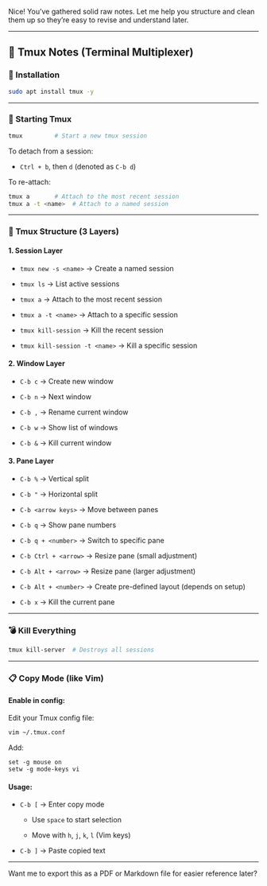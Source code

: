 Nice! You’ve gathered solid raw notes. Let me help you structure and clean them up so they’re easy to revise and understand later.

---

## 🧠 **Tmux Notes (Terminal Multiplexer)**

### 🔧 Installation

```bash
sudo apt install tmux -y
```

---

### 🚀 Starting Tmux

```bash
tmux         # Start a new tmux session
```

To detach from a session:

- `Ctrl + b`, then `d` (denoted as `C-b d`)
    

To re-attach:

```bash
tmux a       # Attach to the most recent session
tmux a -t <name>  # Attach to a named session
```

---

### 🧱 Tmux Structure (3 Layers)

#### 1. **Session Layer**

- `tmux new -s <name>` → Create a named session
    
- `tmux ls` → List active sessions
    
- `tmux a` → Attach to the most recent session
    
- `tmux a -t <name>` → Attach to a specific session
    
- `tmux kill-session` → Kill the recent session
    
- `tmux kill-session -t <name>` → Kill a specific session
    

#### 2. **Window Layer**

- `C-b c` → Create new window
    
- `C-b n` → Next window
    
- `C-b ,` → Rename current window
    
- `C-b w` → Show list of windows
    
- `C-b &` → Kill current window
    

#### 3. **Pane Layer**

- `C-b %` → Vertical split
    
- `C-b "` → Horizontal split
    
- `C-b <arrow keys>` → Move between panes
    
- `C-b q` → Show pane numbers
    
- `C-b q + <number>` → Switch to specific pane
    
- `C-b Ctrl + <arrow>` → Resize pane (small adjustment)
    
- `C-b Alt + <arrow>` → Resize pane (larger adjustment)
    
- `C-b Alt + <number>` → Create pre-defined layout (depends on setup)
    
- `C-b x` → Kill the current pane
    

---

### 💣 Kill Everything

```bash
tmux kill-server  # Destroys all sessions
```

---

### 📋 Copy Mode (like Vim)

#### Enable in config:

Edit your Tmux config file:

```bash
vim ~/.tmux.conf
```

Add:

```tmux
set -g mouse on
setw -g mode-keys vi
```

#### Usage:

- `C-b [` → Enter copy mode
    
    - Use `space` to start selection
        
    - Move with `h`, `j`, `k`, `l` (Vim keys)
        
- `C-b ]` → Paste copied text
    

---

Want me to export this as a PDF or Markdown file for easier reference later?
